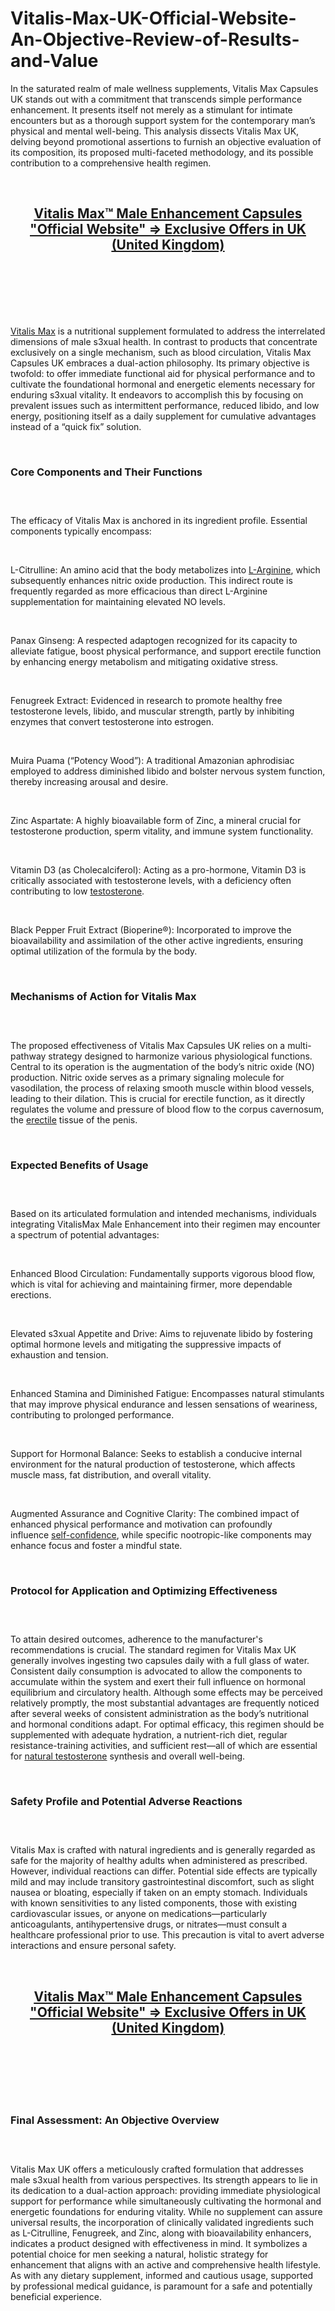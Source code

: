 # Vitalis-Max-UK-Official-Website-An-Objective-Review-of-Results-and-Value

<p>In the saturated realm of male wellness supplements, Vitalis Max Capsules UK stands out with a commitment that transcends simple performance enhancement. It presents itself not merely as a stimulant for intimate encounters but as a thorough support system for the contemporary man&rsquo;s physical and mental well-being. This analysis dissects Vitalis Max UK, delving beyond promotional assertions to furnish an objective evaluation of its composition, its proposed multi-faceted methodology, and its possible contribution to a comprehensive health regimen.</p>
<p>&nbsp;</p>
<h2 style="text-align: center;"><strong><a href="https://academly.org/recommends/vitalismax/"><u>Vitalis Max&trade; Male Enhancement Capsules "Official Website" =&gt; Exclusive Offers in UK (United Kingdom)</u></a></strong></h2>
<h2 style="text-align: center;">&nbsp;</h2>
<p><a href="https://academly.org/recommends/vitalismax/"><img src="https://storage.penzu.com/g/LkUiQ7cuo4Pv4Su1" alt="" /></a></p>
<p>&nbsp;</p>
<p><a href="https://vitalismax.org.uk/">Vitalis Max</a>&nbsp;is a nutritional supplement formulated to address the interrelated dimensions of male s3xual health. In contrast to products that concentrate exclusively on a single mechanism, such as blood circulation, Vitalis Max Capsules UK embraces a dual-action philosophy. Its primary objective is twofold: to offer immediate functional aid for physical performance and to cultivate the foundational hormonal and energetic elements necessary for enduring s3xual vitality. It endeavors to accomplish this by focusing on prevalent issues such as intermittent performance, reduced libido, and low energy, positioning itself as a daily supplement for cumulative advantages instead of a &ldquo;quick fix&rdquo; solution.</p>
<p>&nbsp;</p>
<h3><strong>Core Components and Their Functions</strong></h3>
<h3>&nbsp;</h3>
<p>The efficacy of Vitalis Max is anchored in its ingredient profile. Essential components typically encompass:</p>
<p>&nbsp;</p>
<p>L-Citrulline: An amino acid that the body metabolizes into&nbsp;<a href="https://vitalforcegummies.com/">L-Arginine</a>, which subsequently enhances nitric oxide production. This indirect route is frequently regarded as more efficacious than direct L-Arginine supplementation for maintaining elevated NO levels.</p>
<p>&nbsp;</p>
<p>Panax Ginseng: A respected adaptogen recognized for its capacity to alleviate fatigue, boost physical performance, and support erectile function by enhancing energy metabolism and mitigating oxidative stress.</p>
<p>&nbsp;</p>
<p>Fenugreek Extract: Evidenced in research to promote healthy free testosterone levels, libido, and muscular strength, partly by inhibiting enzymes that convert testosterone into estrogen.</p>
<p>&nbsp;</p>
<p>Muira Puama (&ldquo;Potency Wood&rdquo;): A traditional Amazonian aphrodisiac employed to address diminished libido and bolster nervous system function, thereby increasing arousal and desire.</p>
<p>&nbsp;</p>
<p>Zinc Aspartate: A highly bioavailable form of Zinc, a mineral crucial for testosterone production, sperm vitality, and immune system functionality.</p>
<p>&nbsp;</p>
<p>Vitamin D3 (as Cholecalciferol): Acting as a pro-hormone, Vitamin D3 is critically associated with testosterone levels, with a deficiency often contributing to low&nbsp;<a href="https://xpowermale.de/">testosterone</a>.</p>
<p>&nbsp;</p>
<p>Black Pepper Fruit Extract (Bioperine&reg;): Incorporated to improve the bioavailability and assimilation of the other active ingredients, ensuring optimal utilization of the formula by the body.</p>
<p>&nbsp;</p>
<h3><strong>Mechanisms of Action for Vitalis Max</strong></h3>
<h3>&nbsp;</h3>
<p>The proposed effectiveness of Vitalis Max Capsules UK relies on a multi-pathway strategy designed to harmonize various physiological functions. Central to its operation is the augmentation of the body&rsquo;s nitric oxide (NO) production. Nitric oxide serves as a primary signaling molecule for vasodilation, the process of relaxing smooth muscle within blood vessels, leading to their dilation. This is crucial for erectile function, as it directly regulates the volume and pressure of blood flow to the corpus cavernosum, the&nbsp;<a href="https://manboamale.com/">erectile</a>&nbsp;tissue of the penis.</p>
<p>&nbsp;</p>
<h3><strong>Expected Benefits of Usage</strong></h3>
<h3>&nbsp;</h3>
<p>Based on its articulated formulation and intended mechanisms, individuals integrating VitalisMax Male Enhancement into their regimen may encounter a spectrum of potential advantages:</p>
<p>&nbsp;</p>
<p>Enhanced Blood Circulation: Fundamentally supports vigorous blood flow, which is vital for achieving and maintaining firmer, more dependable erections.</p>
<p>&nbsp;</p>
<p>Elevated s3xual Appetite and Drive: Aims to rejuvenate libido by fostering optimal hormone levels and mitigating the suppressive impacts of exhaustion and tension.</p>
<p>&nbsp;</p>
<p>Enhanced Stamina and Diminished Fatigue: Encompasses natural stimulants that may improve physical endurance and lessen sensations of weariness, contributing to prolonged performance.</p>
<p>&nbsp;</p>
<p>Support for Hormonal Balance: Seeks to establish a conducive internal environment for the natural production of testosterone, which affects muscle mass, fat distribution, and overall vitality.</p>
<p>&nbsp;</p>
<p>Augmented Assurance and Cognitive Clarity: The combined impact of enhanced physical performance and motivation can profoundly influence&nbsp;<a href="https://venoxil.de/">self-confidence</a>, while specific nootropic-like components may enhance focus and foster a mindful state.</p>
<p>&nbsp;</p>
<h3><strong>Protocol for Application and Optimizing Effectiveness</strong></h3>
<h3>&nbsp;</h3>
<p>To attain desired outcomes, adherence to the manufacturer's recommendations is crucial. The standard regimen for Vitalis Max UK generally involves ingesting two capsules daily with a full glass of water. Consistent daily consumption is advocated to allow the components to accumulate within the system and exert their full influence on hormonal equilibrium and circulatory health. Although some effects may be perceived relatively promptly, the most substantial advantages are frequently noticed after several weeks of consistent administration as the body&rsquo;s nutritional and hormonal conditions adapt. For optimal efficacy, this regimen should be supplemented with adequate hydration, a nutrient-rich diet, regular resistance-training activities, and sufficient rest&mdash;all of which are essential for&nbsp;<a href="https://xpowermale.dk/">natural testosterone</a>&nbsp;synthesis and overall well-being.</p>
<p>&nbsp;</p>
<h3><strong>Safety Profile and Potential Adverse Reactions</strong></h3>
<h3>&nbsp;</h3>
<p>Vitalis Max is crafted with natural ingredients and is generally regarded as safe for the majority of healthy adults when administered as prescribed. However, individual reactions can differ. Potential side effects are typically mild and may include transitory gastrointestinal discomfort, such as slight nausea or bloating, especially if taken on an empty stomach. Individuals with known sensitivities to any listed components, those with existing cardiovascular issues, or anyone on medications&mdash;particularly anticoagulants, antihypertensive drugs, or nitrates&mdash;must consult a healthcare professional prior to use. This precaution is vital to avert adverse interactions and ensure personal safety.</p>
<p>&nbsp;</p>
<h2 style="text-align: center;"><strong><a href="https://academly.org/recommends/vitalismax/"><u>Vitalis Max&trade; Male Enhancement Capsules "Official Website" =&gt; Exclusive Offers in UK (United Kingdom)</u></a></strong></h2>
<h2 style="text-align: center;">&nbsp;</h2>
<p><a href="https://academly.org/recommends/vitalismax/"><img src="https://storage.penzu.com/g/9Q3vkWUXEWm5nqwx" alt="" /></a></p>
<p>&nbsp;</p>
<h3><strong>Final Assessment: An Objective Overview</strong></h3>
<h3>&nbsp;</h3>
<p>Vitalis Max UK offers a meticulously crafted formulation that addresses male s3xual health from various perspectives. Its strength appears to lie in its dedication to a dual-action approach: providing immediate physiological support for performance while simultaneously cultivating the hormonal and energetic foundations for enduring vitality. While no supplement can assure universal results, the incorporation of clinically validated ingredients such as L-Citrulline, Fenugreek, and Zinc, along with bioavailability enhancers, indicates a product designed with effectiveness in mind. It symbolizes a potential choice for men seeking a natural, holistic strategy for enhancement that aligns with an active and comprehensive health lifestyle. As with any dietary supplement, informed and cautious usage, supported by professional medical guidance, is paramount for a safe and potentially beneficial experience.</p>
